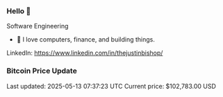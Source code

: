 ### Hello 🤙  

Software Engineering

- 🔭 I love computers, finance, and building things.
  
LinkedIn: https://www.linkedin.com/in/thejustinbishop/  































### Bitcoin Price Update
Last updated: 2025-05-13 07:37:23 UTC
Current price: $102,783.00 USD
